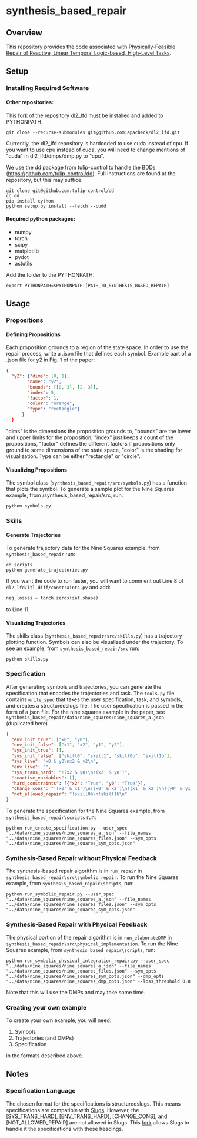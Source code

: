 # synthesis_based_repair

## Overview

This repository provides the code associated with [Physically-Feasible Repair of Reactive, Linear Temporal Logic-based, High-Level Tasks](https://www.overleaf.com/project/5ddc44589d7d75000192b562).

## Setup

### Installing Required Software

#### Other repositories:

This [fork](https://github.com/apacheck/dl2_lfd) of the repository [dl2_lfd](https://github.com/craigiedon/dl2_lfd) must be installed and added to PYTHONPATH.

```shell
git clone --recurse-submodules git@github.com:apacheck/dl2_lfd.git
```

Currently, the dl2_lfd repository is hardcoded to use cuda instead of cpu.
If you want to use cpu instead of cuda, you will need to change mentions of "cuda" in dl2_lfd/dmps/dmp.py to "cpu".

We use the dd package from tulip-control to handle the BDDs (<https://github.com/tulip-control/dd>).
Full instructions are found at the repository, but this may suffice:

```shell
git clone git@github.com:tulip-control/dd
cd dd
pip install cython
python setup.py install --fetch --cudd
```

#### Required python packages:

- numpy
- torch
- scipy
- matplotlib
- pydot
- astutils

Add the folder to the PYTHONPATH:

```shell
export PYTHONPATH=$PYTHONPATH:[PATH_TO_SYNTHESIS_BASED_REPAIR]
```

## Usage

### Propositions

#### Defining Propositions

Each proposition grounds to a region of the state space.
In order to use the repair process, write a .json file that defines each symbol.
Example part of a .json file for y2 in Fig. 1 of the paper:

```json
{
  "y2": {"dims": [0, 1],
        "name": "y2",
        "bounds": [[0, 3], [2, 3]],
        "index": 5,
        "factor": 1,
        "color": "orange",
        "type": "rectangle"}
      }
  }
```

"dims" is the dimensions the proposition grounds to, "bounds" are the lower and upper limits for the proposition, "index" just keeps a count of the propositions, "factor" defines the different factors if propositions only ground to some dimensions of the state space, "color" is the shading for visualization.
Type can be either "rectangle" or "circle".

#### Visualizing Propositions

The symbol class (`synthesis_based_repair/src/symbols.py`) has a function that plots the symbol.
To generate a sample plot for the Nine Squares example, from /synthesis_based_repair/src, run:

```shell
python symbols.py
```

### Skills

#### Generate Trajectories

To generate trajectory data for the Nine Squares example, from `synthesis_based_repair` run:

```shell
cd scripts
python generate_trajectories.py
```

If you want the code to run faster, you will want to comment out Line 8 of `dl2_lfd/ltl_diff/constraints.py` and add:

```python
neg_losses = torch.zeros(sat.shape)
```

to Line 11.

#### Visualizing Trajectories

The skills class (`synthesis_based_repair/src/skills.py`) has a trajectory plotting function.
Symbols can also be visualized under the trajectory.
To see an example, from `synthesis_based_repair/src` run:

```shell
python skills.py
```

### Specification

After generating symbols and trajectories, you can generate the specification that encodes the trajectories and task.
The `tools.py` file contains `write_spec` that takes the user specification, task, and symbols, and creates a structuredslugs file.
The user specification is passed in the form of a json file.
For the nine squares example in the paper, see `synthesis_based_repair/data/nine_squares/nine_squares_a.json` (duplicated here)

```json
{
  "env_init_true": ["x0", "y0"],
  "env_init_false": ["x1", "x2", "y1", "y2"],
  "sys_init_true": [],
  "sys_init_false": ["skill0", "skill1", "skill0b", "skill1b"],
  "sys_live": "x0 & y0\nx2 & y2\n",
  "env_live": "",
  "sys_trans_hard": "!(x2 & y0)\n!(x2' & y0')",
  "reactive_variables": [],
  "hard_constraints": [{"x2": "True", "y0": "True"}],
  "change_cons": "!(x0' & x1')\n!(x0' & x2')\n!(x1' & x2')\n!(y0' & y1')\n!(y0' & y2')\n!(y1' & y2')\n(x0' | x1' | x2')\n(y0' | y1' | y2')\n!(x0 & x1)\n!(x0 & x2)\n!(x1 & x2)\n!(y0 & y1)\n!(y0 & y2)\n!(y1 & y2)\n(x0 | x1 | x2)\n(y0 | y1 | y2)\n(x0 <-> !x0') | (x1 <-> !x1') | (x2 <-> !x2') | ((x0 <-> x0') & (x1 <-> x1') & (x2 <-> x2'))\n(y0 <-> !y0') | (y1 <-> !y1') | (y2 <-> !y2') | ((y0 <-> y0') & (y1 <-> y1') & (y2 <-> y2'))\n!((x0 <-> x0') & (x1 <-> x1') & (x2 <-> x2') & (y0 <-> y0') & (y1 <-> y1') & (y2 <-> y2'))\n",
  "not_allowed_repair": "!skill0b\n!skill1b\n"
}
```

To generate the specification for the Nine Squares example, from `synthesis_based_repair\scripts` run:

```shell
python run_create_specification.py --user_spec "../data/nine_squares/nine_squares_a.json" --file_names "../data/nine_squares/nine_squares_files.json" --sym_opts "../data/nine_squares/nine_squares_sym_opts.json"
```

### Synthesis-Based Repair without Physical Feedback

The synthesis-based repair algorithm is in `run_repair` in `synthesis_based_repair\src\symbolic_repair`.
To run the Nine Squares example, from `synthesis_based_repair\scripts`, run:

```shell
python run_symbolic_repair.py --user_spec "../data/nine_squares/nine_squares_a.json" --file_names "../data/nine_squares/nine_squares_files.json" --sym_opts "../data/nine_squares/nine_squares_sym_opts.json"
```

### Synthesis-Based Repair with Physical Feedback

The physical portion of the repair algorithm is in `run_elaborateDMP` in `synthesis_based_repair\src\physical_implementation`.
To run the Nine Squares example, from `synthesis_based_repair\scripts`, run:

```shell
python run_symbolic_physical_integration_repair.py --user_spec "../data/nine_squares/nine_squares_a.json" --file_names "../data/nine_squares/nine_squares_files.json" --sym_opts "../data/nine_squares/nine_squares_sym_opts.json" --dmp_opts "../data/nine_squares/nine_squares_dmp_opts.json" --loss_threshold 0.8
```

Note that this will use the DMPs and may take some time.

### Creating your own example

To create your own example, you will need:

1. Symbols
2. Trajectories (and DMPs)
3. Specification

in the formats described above.

## Notes

### Specification Language

The chosen format for the specifications is structuredslugs.
This means specifications are compatible with [Slugs](https://github.com/VerifiableRobotics/slugs).
However, the [SYS_TRANS_HARD], [ENV_TRANS_HARD], [CHANGE_CONS], and [NOT_ALLOWED_REPAIR] are not allowed in Slugs.
This [fork](https://github.com/apacheck/slugs) allows Slugs to handle it the specifications with these headings.
